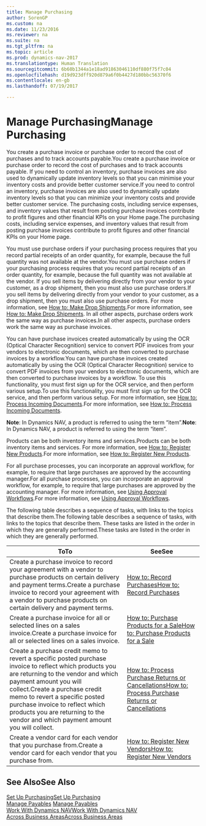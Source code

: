 ```yaml
---
title: Manage Purchasing
author: SorenGP
ms.custom: na
ms.date: 11/23/2016
ms.reviewer: na
ms.suite: na
ms.tgt_pltfrm: na
ms.topic: article
ms.prod: dynamics-nav-2017
ms.translationtype: Human Translation
ms.sourcegitcommit: 6b60b1344a1e18ad91863046110df880f75f7c04
ms.openlocfilehash: d19d923dff920d879a6f0b4427d180bbc56370f6
ms.contentlocale: en-gb
ms.lasthandoff: 07/19/2017

---
```


# <a name="manage-purchasing"></a><span data-ttu-id="d81ed-102">Manage Purchasing</span><span class="sxs-lookup"><span data-stu-id="d81ed-102">Manage Purchasing</span></span>
<span data-ttu-id="d81ed-103">You create a purchase invoice or purchase order to record the cost of purchases and to track accounts payable.</span><span class="sxs-lookup"><span data-stu-id="d81ed-103">You create a purchase invoice or purchase order to record the cost of purchases and to track accounts payable.</span></span> <span data-ttu-id="d81ed-104">If you need to control an inventory, purchase invoices are also used to dynamically update inventory levels so that you can minimise your inventory costs and provide better customer service.</span><span class="sxs-lookup"><span data-stu-id="d81ed-104">If you need to control an inventory, purchase invoices are also used to dynamically update inventory levels so that you can minimize your inventory costs and provide better customer service.</span></span> <span data-ttu-id="d81ed-105">The purchasing costs, including service expenses, and inventory values that result from posting purchase invoices contribute to profit figures and other financial KPIs on your Home page.</span><span class="sxs-lookup"><span data-stu-id="d81ed-105">The purchasing costs, including service expenses, and inventory values that result from posting purchase invoices contribute to profit figures and other financial KPIs on your Home page.</span></span>

<span data-ttu-id="d81ed-106">You must use purchase orders if your purchasing process requires that you record partial receipts of an order quantity, for example, because the full quantity was not available at the vendor.</span><span class="sxs-lookup"><span data-stu-id="d81ed-106">You must use purchase orders if your purchasing process requires that you record partial receipts of an order quantity, for example, because the full quantity was not available at the vendor.</span></span> <span data-ttu-id="d81ed-107">If you sell items by delivering directly from your vendor to your customer, as a drop shipment, then you must also use purchase orders.</span><span class="sxs-lookup"><span data-stu-id="d81ed-107">If you sell items by delivering directly from your vendor to your customer, as a drop shipment, then you must also use purchase orders.</span></span> <span data-ttu-id="d81ed-108">For more information, see [How to: Make Drop Shipments](sales-how-drop-shipment.md).</span><span class="sxs-lookup"><span data-stu-id="d81ed-108">For more information, see [How to: Make Drop Shipments](sales-how-drop-shipment.md).</span></span> <span data-ttu-id="d81ed-109">In all other aspects, purchase orders work the same way as purchase invoices.</span><span class="sxs-lookup"><span data-stu-id="d81ed-109">In all other aspects, purchase orders work the same way as purchase invoices.</span></span>

<span data-ttu-id="d81ed-110">You can have purchase invoices created automatically by using the OCR (Optical Character Recognition) service to convert PDF invoices from your vendors to electronic documents, which are then converted to purchase invoices by a workflow.</span><span class="sxs-lookup"><span data-stu-id="d81ed-110">You can have purchase invoices created automatically by using the OCR (Optical Character Recognition) service to convert PDF invoices from your vendors to electronic documents, which are then converted to purchase invoices by a workflow.</span></span> <span data-ttu-id="d81ed-111">To use this functionality, you must first sign up for the OCR service, and then perform various setup.</span><span class="sxs-lookup"><span data-stu-id="d81ed-111">To use this functionality, you must first sign up for the OCR service, and then perform various setup.</span></span> <span data-ttu-id="d81ed-112">For more information, see [How to: Process Incoming Documents](across-process-income-documents.md).</span><span class="sxs-lookup"><span data-stu-id="d81ed-112">For more information, see [How to: Process Incoming Documents](across-process-income-documents.md).</span></span>      

<span data-ttu-id="d81ed-113">**Note**: In Dynamics NAV, a product is referred to using the term “item”.</span><span class="sxs-lookup"><span data-stu-id="d81ed-113">**Note**: In Dynamics NAV, a product is referred to using the term “item”.</span></span>

<span data-ttu-id="d81ed-114">Products can be both inventory items and services.</span><span class="sxs-lookup"><span data-stu-id="d81ed-114">Products can be both inventory items and services.</span></span> <span data-ttu-id="d81ed-115">For more information, see [How to: Register New Products](inventory-how-register-new-products.md).</span><span class="sxs-lookup"><span data-stu-id="d81ed-115">For more information, see [How to: Register New Products](inventory-how-register-new-products.md).</span></span>

<span data-ttu-id="d81ed-116">For all purchase processes, you can incorporate an approval workflow, for example, to require that large purchases are approved by the accounting manager.</span><span class="sxs-lookup"><span data-stu-id="d81ed-116">For all purchase processes, you can incorporate an approval workflow, for example, to require that large purchases are approved by the accounting manager.</span></span> <span data-ttu-id="d81ed-117">For more information, see [Using Approval Workflows](across-how-use-approval-workflows.md).</span><span class="sxs-lookup"><span data-stu-id="d81ed-117">For more information, see [Using Approval Workflows](across-how-use-approval-workflows.md).</span></span>

<span data-ttu-id="d81ed-118">The following table describes a sequence of tasks, with links to the topics that describe them.</span><span class="sxs-lookup"><span data-stu-id="d81ed-118">The following table describes a sequence of tasks, with links to the topics that describe them.</span></span> <span data-ttu-id="d81ed-119">These tasks are listed in the order in which they are generally performed.</span><span class="sxs-lookup"><span data-stu-id="d81ed-119">These tasks are listed in the order in which they are generally performed.</span></span>


|<span data-ttu-id="d81ed-120">To</span><span class="sxs-lookup"><span data-stu-id="d81ed-120">To</span></span> |<span data-ttu-id="d81ed-121">See</span><span class="sxs-lookup"><span data-stu-id="d81ed-121">See</span></span> |
|---|----|
|<span data-ttu-id="d81ed-122">Create a purchase invoice to record your agreement with a vendor to purchase products on certain delivery and payment terms.</span><span class="sxs-lookup"><span data-stu-id="d81ed-122">Create a purchase invoice to record your agreement with a vendor to purchase products on certain delivery and payment terms.</span></span> |[<span data-ttu-id="d81ed-123">How to: Record Purchases</span><span class="sxs-lookup"><span data-stu-id="d81ed-123">How to: Record Purchases</span></span>](purchasing-how-record-purchases.md)|
|<span data-ttu-id="d81ed-124">Create a purchase invoice for all or selected lines on a sales invoice.</span><span class="sxs-lookup"><span data-stu-id="d81ed-124">Create a purchase invoice for all or selected lines on a sales invoice.</span></span>|[<span data-ttu-id="d81ed-125">How to: Purchase Products for a Sale</span><span class="sxs-lookup"><span data-stu-id="d81ed-125">How to: Purchase Products for a Sale</span></span>](purchasing-how-purchase-products-sale.md)|
|<span data-ttu-id="d81ed-126">Create a purchase credit memo to revert a specific posted purchase invoice to reflect which products you are returning to the vendor and which payment amount you will collect.</span><span class="sxs-lookup"><span data-stu-id="d81ed-126">Create a purchase credit memo to revert a specific posted purchase invoice to reflect which products you are returning to the vendor and which payment amount you will collect.</span></span>|[<span data-ttu-id="d81ed-127">How to: Process Purchase Returns or Cancellations</span><span class="sxs-lookup"><span data-stu-id="d81ed-127">How to: Process Purchase Returns or Cancellations</span></span>](purchasing-how-process-purchase-returns-cancellations.md)|
|<span data-ttu-id="d81ed-128">Create a vendor card for each vendor that you purchase from.</span><span class="sxs-lookup"><span data-stu-id="d81ed-128">Create a vendor card for each vendor that you purchase from.</span></span>|[<span data-ttu-id="d81ed-129">How to: Register New Vendors</span><span class="sxs-lookup"><span data-stu-id="d81ed-129">How to: Register New Vendors</span></span>](purchasing-how-register-new-vendors.md)|

## <a name="see-also"></a><span data-ttu-id="d81ed-130">See Also</span><span class="sxs-lookup"><span data-stu-id="d81ed-130">See Also</span></span>
[<span data-ttu-id="d81ed-131">Set Up Purchasing</span><span class="sxs-lookup"><span data-stu-id="d81ed-131">Set Up Purchasing</span></span>](purchasing-setup-purchasing.md)  
<span data-ttu-id="d81ed-132">[Manage Payables](payables-manage-payables.md)  </span><span class="sxs-lookup"><span data-stu-id="d81ed-132">[Manage Payables](payables-manage-payables.md)  </span></span>  
[<span data-ttu-id="d81ed-133">Work With Dynamics NAV</span><span class="sxs-lookup"><span data-stu-id="d81ed-133">Work With Dynamics NAV</span></span>](ui-work-product.md)  
[<span data-ttu-id="d81ed-134">Across Business Areas</span><span class="sxs-lookup"><span data-stu-id="d81ed-134">Across Business Areas</span></span>](ui-across-business-areas.md)

